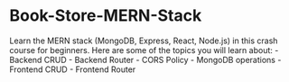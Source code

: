# Book-Store-MERN-Stack
Learn the MERN stack (MongoDB, Express, React, Node.js) in this crash course for beginners. Here are some of the topics you will learn about: - Backend CRUD - Backend Router - CORS Policy - MongoDB operations - Frontend CRUD  - Frontend Router 
